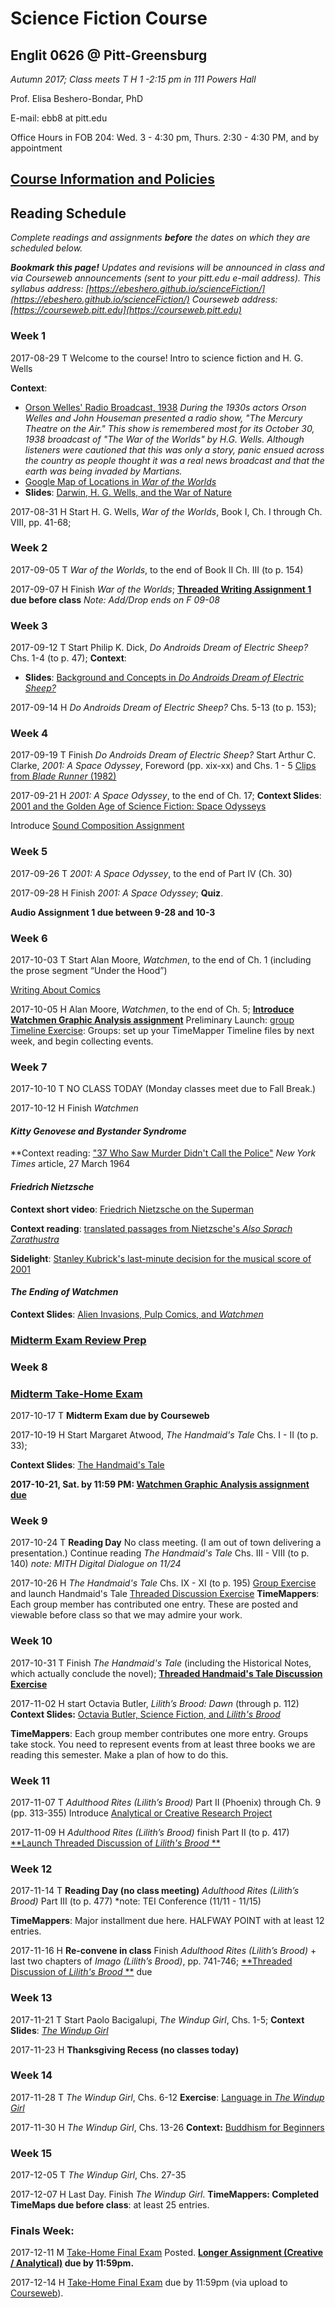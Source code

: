 # Science Fiction Course
## Englit 0626 @ Pitt-Greensburg

*Autumn 2017; Class meets T H 1 -2:15 pm in 111 Powers Hall*

Prof. Elisa Beshero-Bondar, PhD

E-mail: ebb8 at pitt.edu

Office Hours in FOB 204: Wed. 3 - 4:30 pm, Thurs. 2:30 - 4:30 PM, and by appointment

## [Course Information and Policies](courseInfo.md)

## Reading Schedule
*Complete readings and assignments **before** the dates on which they are scheduled below.*

***Bookmark this page!** Updates and revisions will be announced in class and via Courseweb announcements (sent to your pitt.edu e-mail address).*
*This syllabus address: [https://ebeshero.github.io/scienceFiction/](https://ebeshero.github.io/scienceFiction/)  Courseweb address: [https://courseweb.pitt.edu](https://courseweb.pitt.edu)* 

### Week 1
2017-08-29	T Welcome to the course! Intro to science fiction and H. G. Wells

**Context**: 

* [Orson Welles' Radio Broadcast, 1938](http://sounds.mercurytheatre.info/mercury/381030.mp3)
*During the 1930s actors Orson Welles and John Houseman presented a radio show, "The Mercury Theatre on the Air." This show is remembered most for its October 30, 1938 broadcast of "The War of the Worlds" by H.G. Wells. Although listeners were cautioned that this was only a story, panic ensued across the country as people thought it was a real news broadcast and that the earth was being invaded by Martians.*
* [Google Map of Locations in *War of the Worlds*](https://www.google.com/maps/d/viewer?msa=0&mid=17JQcwSQJtlF6TuJlz82wYEavri8&ll=51.52497957029441%2C0.17337799999995696&z=9)
* **Slides**: [Darwin, H. G. Wells, and the War of Nature](https://www.slideshare.net/ebbondar/darwin-h-g-wells-and-the-war-of-nature)

2017-08-31	H Start H. G. Wells, *War of the Worlds*, Book I, Ch. I through Ch. VIII, pp. 41-68;

### Week 2
2017-09-05	T *War of the Worlds*, to the end of Book II Ch. III (to p. 154)

2017-09-07	H Finish *War of the Worlds*; **[Threaded Writing Assignment 1](http://upg-sciencefiction-2017.wikispaces.com/Threaded+Writing+Assignment+1+%28WoW%29) due before class**
*Note: Add/Drop ends on F 09-08*

### Week 3
2017-09-12	T  Start Philip K. Dick, *Do Androids Dream of Electric Sheep?* Chs. 1-4 (to p. 47); 
**Context**:

* **Slides**: [Background and Concepts in *Do Androids Dream of Electric Sheep?*](https://www.slideshare.net/ebbondar/doandroidsdream)

2017-09-14	H *Do Androids Dream of Electric Sheep?* Chs. 5-13 (to p. 153); 

### Week 4
2017-09-19	T Finish *Do Androids Dream of Electric Sheep?*  Start Arthur C. Clarke, *2001: A Space Odyssey*, Foreword (pp. xix-xx) and Chs. 1 - 5
[Clips from *Blade Runner* (1982)](https://www.youtube.com/playlist?list=PLZbXA4lyCtqpOurhK3_v7BJLXyCFmYzKH)

2017-09-21	H *2001: A Space Odyssey*, to the end of Ch. 17; 
**Context Slides**: [2001 and the Golden Age of Science Fiction: Space Odysseys](https://www.slideshare.net/ebbondar/space-odysseys)

Introduce [Sound Composition Assignment](audioAssign1.md) 

### Week 5
2017-09-26	T *2001: A Space Odyssey*, to the end of Part IV (Ch. 30)

2017-09-28	H Finish *2001: A Space Odyssey*; **Quiz**.

**Audio Assignment 1 due between 9-28 and 10-3**

### Week 6
2017-10-03	T Start Alan Moore, *Watchmen*,  to the end of Ch. 1 (including the prose segment “Under the Hood”) 

[Writing About Comics](WritingAboutComics.pdf)

2017-10-05	H Alan Moore, *Watchmen*, to the end of Ch. 5; 
**[Introduce Watchmen Graphic Analysis assignment](Fa2017WatchmenGraphicAnalysis.pdf)**
Preliminary Launch: [group Timeline Exercise](http://upg-sciencefiction-2017.wikispaces.com/Timeline+Group+Assignment): Groups: set up your TimeMapper Timeline files by next week, and begin collecting events. 

### Week 7
2017-10-10	T NO CLASS TODAY (Monday classes meet due to Fall Break.)

2017-10-12	H Finish *Watchmen*

#### *Kitty Genovese and Bystander Syndrome*
**Context reading: ["37 Who Saw Murder Didn't Call the Police"](http://www.nytimes.com/1964/03/27/37-who-saw-murder-didnt-call-the-police.html?_r=0) *New York Times* article, 27 March 1964

#### *Friedrich Nietzsche*
**Context short video**: [Friedrich Nietzsche on the Superman](https://www.youtube.com/watch?v=bxiKqA-u8y4)

**Context reading**: [translated passages from Nietzsche's *Also Sprach Zarathustra*](http://praxeology.net/zara.htm) 

**Sidelight**: [Stanley Kubrick's last-minute decision for the musical score of 2001](http://www.classicfm.com/composers/strauss/music/also-sprach-zarathustra-2001-space-odyssey/)

#### *The Ending of Watchmen*
**Context Slides**: [Alien Invasions, Pulp Comics, and *Watchmen*](https://www.slideshare.net/secret/wfjlnA4jwE8HBr)

### [Midterm Exam Review Prep](MidtermReview.md)

### Week 8 
### [Midterm Take-Home Exam](MidtermExam.html)
2017-10-17	T **Midterm Exam due by Courseweb**  

2017-10-19	H Start Margaret Atwood, *The Handmaid's Tale* Chs. I - II (to p. 33);

**Context Slides**: [The Handmaid's Tale](https://www.slideshare.net/ebbondar/handmaidstale-80987622)

**2017-10-21, Sat. by 11:59 PM: [Watchmen Graphic Analysis assignment due](Fa2017WatchmenGraphicAnalysis.pdf)**

### Week 9
2017-10-24	T **Reading Day** No class meeting. (I am out of town delivering a presentation.) Continue reading *The Handmaid's Tale* Chs. III - VIII (to p. 140) 
*note: MITH Digital Dialogue on 11/24* 

2017-10-26	H *The Handmaid's Tale* Chs.  IX - XI (to p. 195)
[Group Exercise](http://upg-sciencefiction-2017.wikispaces.com/Handmaid%27s_Tale_Group_Exercise) and launch Handmaid's Tale [Threaded Discussion Exercise](http://upg-sciencefiction-2017.wikispaces.com/Threaded+Writing+Assignment+2+%28HT%29) 
**TimeMappers**: Each group member has contributed one entry. These are posted and viewable before class so that we may admire your work. 

### Week 10
2017-10-31	T Finish *The Handmaid's Tale* (including the Historical Notes, which actually conclude the novel); **[Threaded Handmaid's Tale Discussion Exercise](http://upg-sciencefiction-2017.wikispaces.com/Threaded+Writing+Assignment+2+%28HT%29)** 

2017-11-02	H start Octavia Butler, *Lilith’s Brood: Dawn* (through p. 112)
**Context Slides:** [Octavia Butler, Science Fiction, and *Lilith's Brood*](https://www.slideshare.net/ebbondar/octavia-butler-sf-liliths-brood)

**TimeMappers**: Each group member contributes one more entry. Groups take stock. You need to represent events from at least three books we are reading this semester. Make a plan of how to do this. 

### Week 11
2017-11-07	T  *Adulthood Rites (Lilith’s Brood)* Part II (Phoenix) through Ch. 9 (pp. 313-355)
Introduce [Analytical or Creative Research Project](researchProject.md)

2017-11-09	H *Adulthood Rites (Lilith’s Brood)* finish Part II (to p. 417)
[**Launch Threaded Discussion of *Lilith's Brood* **](https://upg-sciencefiction-2017.wikispaces.com/Threaded+Writing+Assignment+3+%28Lilith%27s+Brood%29)

### Week 12
2017-11-14	T **Reading Day (no class meeting)** *Adulthood Rites (Lilith’s Brood)* Part III (to p. 477)
*note: TEI Conference (11/11 - 11/15)

**TimeMappers**: Major installment due here. HALFWAY POINT with at least 12 entries.

2017-11-16	H **Re-convene in class** Finish *Adulthood Rites (Lilith’s Brood)* + last two chapters of *Imago (Lilith’s Brood)*, pp. 741-746; [**Threaded Discussion of *Lilith's Brood* **](https://upg-sciencefiction-2017.wikispaces.com/Threaded+Writing+Assignment+3+%28Lilith%27s+Brood%29) due

### Week 13
2017-11-21	T Start Paolo Bacigalupi, *The Windup Girl*, Chs. 1-5;
**Context Slides**: [*The Windup Girl*](http://slides.com/elisabeshero-bondar/the-windup-girl#/)

2017-11-23	H **Thanksgiving Recess (no classes today)** 

### Week 14
2017-11-28	T *The Windup Girl*, Chs. 6-12
**Exercise**: [Language in *The Windup Girl*](http://upg-sciencefiction-2017.wikispaces.com/Language+in+The+Windup+Girl)

2017-11-30	H *The Windup Girl*, Chs. 13-26
**Context:** [Buddhism for Beginners](http://www.buddhismforbeginners.com/)

### Week 15
2017-12-05	T *The Windup Girl*, Chs. 27-35 

2017-12-07	H Last Day. Finish *The Windup Girl*. **TimeMappers: Completed TimeMaps due before class**: at least 25 entries. 

### Finals Week:
2017-12-11 M [Take-Home Final Exam](FinalExam.md) Posted.  **[Longer Assignment (Creative / Analytical)](researchProject.html) due by 11:59pm.**

2017-12-14 H [Take-Home Final Exam](FinalExam.md) due by 11:59pm (via upload to [Courseweb](https://courseweb.pitt.edu)). 

